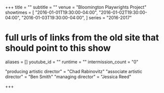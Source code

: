 +++
title = ""
subtitle = ""
venue = "Bloomington Playwrights Project"
showtimes = [
  "2016-01-01T19:30:00-04:00",
  "2016-01-02T19:30:00-04:00",
  "2016-01-03T19:30:00-04:00",
]
series = "2016-2017"
# full urls of links from the old site that should point to this show
aliases = []
youtube_id = ""
runtime = ""
intermission_count = "0"

"producing artistic director" = "Chad Rabinovitz"
"associate artistic director" = "Ben Smith"
"managing director" = "Jessica Reed"

+++

